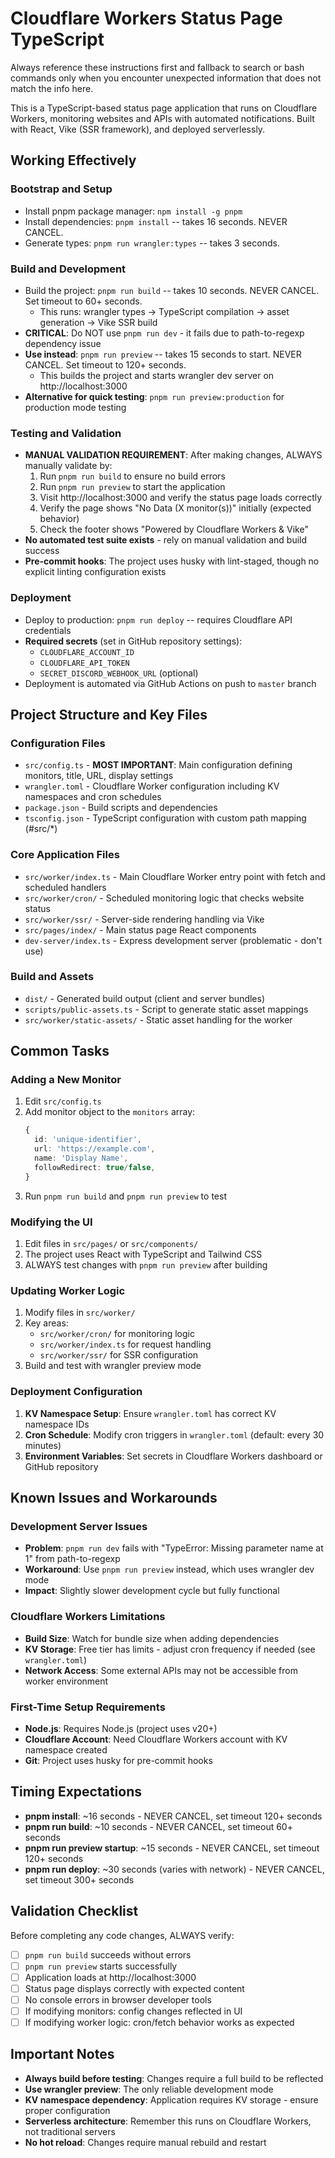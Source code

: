 # Cloudflare Workers Status Page TypeScript

Always reference these instructions first and fallback to search or bash commands only when you encounter unexpected information that does not match the info here.

This is a TypeScript-based status page application that runs on Cloudflare Workers, monitoring websites and APIs with automated notifications. Built with React, Vike (SSR framework), and deployed serverlessly.

## Working Effectively

### Bootstrap and Setup
- Install pnpm package manager: `npm install -g pnpm`
- Install dependencies: `pnpm install` -- takes 16 seconds. NEVER CANCEL.
- Generate types: `pnpm run wrangler:types` -- takes 3 seconds.

### Build and Development
- Build the project: `pnpm run build` -- takes 10 seconds. NEVER CANCEL. Set timeout to 60+ seconds.
  - This runs: wrangler types → TypeScript compilation → asset generation → Vike SSR build
- **CRITICAL**: Do NOT use `pnpm run dev` - it fails due to path-to-regexp dependency issue
- **Use instead**: `pnpm run preview` -- takes 15 seconds to start. NEVER CANCEL. Set timeout to 120+ seconds.
  - This builds the project and starts wrangler dev server on http://localhost:3000
- **Alternative for quick testing**: `pnpm run preview:production` for production mode testing

### Testing and Validation
- **MANUAL VALIDATION REQUIREMENT**: After making changes, ALWAYS manually validate by:
  1. Run `pnpm run build` to ensure no build errors
  2. Run `pnpm run preview` to start the application
  3. Visit http://localhost:3000 and verify the status page loads correctly
  4. Verify the page shows "No Data (X monitor(s))" initially (expected behavior)
  5. Check the footer shows "Powered by Cloudflare Workers & Vike"
- **No automated test suite exists** - rely on manual validation and build success
- **Pre-commit hooks**: The project uses husky with lint-staged, though no explicit linting configuration exists

### Deployment
- Deploy to production: `pnpm run deploy` -- requires Cloudflare API credentials
- **Required secrets** (set in GitHub repository settings):
  - `CLOUDFLARE_ACCOUNT_ID`
  - `CLOUDFLARE_API_TOKEN`
  - `SECRET_DISCORD_WEBHOOK_URL` (optional)
- Deployment is automated via GitHub Actions on push to `master` branch

## Project Structure and Key Files

### Configuration Files
- `src/config.ts` - **MOST IMPORTANT**: Main configuration defining monitors, title, URL, display settings
- `wrangler.toml` - Cloudflare Worker configuration including KV namespaces and cron schedules
- `package.json` - Build scripts and dependencies
- `tsconfig.json` - TypeScript configuration with custom path mapping (#src/*)

### Core Application Files
- `src/worker/index.ts` - Main Cloudflare Worker entry point with fetch and scheduled handlers
- `src/worker/cron/` - Scheduled monitoring logic that checks website status
- `src/worker/ssr/` - Server-side rendering handling via Vike
- `src/pages/index/` - Main status page React components
- `dev-server/index.ts` - Express development server (problematic - don't use)

### Build and Assets
- `dist/` - Generated build output (client and server bundles)
- `scripts/public-assets.ts` - Script to generate static asset mappings
- `src/worker/static-assets/` - Static asset handling for the worker

## Common Tasks

### Adding a New Monitor
1. Edit `src/config.ts`
2. Add monitor object to the `monitors` array:
   ```typescript
   {
     id: 'unique-identifier',
     url: 'https://example.com',
     name: 'Display Name',
     followRedirect: true/false,
   }
   ```
3. Run `pnpm run build` and `pnpm run preview` to test

### Modifying the UI
1. Edit files in `src/pages/` or `src/components/`
2. The project uses React with TypeScript and Tailwind CSS
3. ALWAYS test changes with `pnpm run preview` after building

### Updating Worker Logic
1. Modify files in `src/worker/`
2. Key areas:
   - `src/worker/cron/` for monitoring logic
   - `src/worker/index.ts` for request handling
   - `src/worker/ssr/` for SSR configuration
3. Build and test with wrangler preview mode

### Deployment Configuration
1. **KV Namespace Setup**: Ensure `wrangler.toml` has correct KV namespace IDs
2. **Cron Schedule**: Modify cron triggers in `wrangler.toml` (default: every 30 minutes)
3. **Environment Variables**: Set secrets in Cloudflare Workers dashboard or GitHub repository

## Known Issues and Workarounds

### Development Server Issues
- **Problem**: `pnpm run dev` fails with "TypeError: Missing parameter name at 1" from path-to-regexp
- **Workaround**: Use `pnpm run preview` instead, which uses wrangler dev mode
- **Impact**: Slightly slower development cycle but fully functional

### Cloudflare Workers Limitations
- **Build Size**: Watch for bundle size when adding dependencies
- **KV Storage**: Free tier has limits - adjust cron frequency if needed (see `wrangler.toml`)
- **Network Access**: Some external APIs may not be accessible from worker environment

### First-Time Setup Requirements
- **Node.js**: Requires Node.js (project uses v20+)
- **Cloudflare Account**: Need Cloudflare Workers account with KV namespace created
- **Git**: Project uses husky for pre-commit hooks

## Timing Expectations
- **pnpm install**: ~16 seconds - NEVER CANCEL, set timeout 120+ seconds
- **pnpm run build**: ~10 seconds - NEVER CANCEL, set timeout 60+ seconds  
- **pnpm run preview startup**: ~15 seconds - NEVER CANCEL, set timeout 120+ seconds
- **pnpm run deploy**: ~30 seconds (varies with network) - NEVER CANCEL, set timeout 300+ seconds

## Validation Checklist
Before completing any code changes, ALWAYS verify:
- [ ] `pnpm run build` succeeds without errors
- [ ] `pnpm run preview` starts successfully
- [ ] Application loads at http://localhost:3000
- [ ] Status page displays correctly with expected content
- [ ] No console errors in browser developer tools
- [ ] If modifying monitors: config changes reflected in UI
- [ ] If modifying worker logic: cron/fetch behavior works as expected

## Important Notes
- **Always build before testing**: Changes require a full build to be reflected
- **Use wrangler preview**: The only reliable development mode
- **KV namespace dependency**: Application requires KV storage - ensure proper configuration
- **Serverless architecture**: Remember this runs on Cloudflare Workers, not traditional servers
- **No hot reload**: Changes require manual rebuild and restart